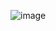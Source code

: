 ![image](https://github.com/arvind3417/fyle-interview-intern-backend/assets/91880276/630d745b-44d6-45e0-8912-e0389a3c7d08)
